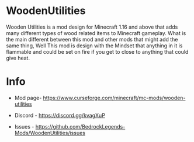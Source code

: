 # WoodenUtilities
Wooden Utilities is a mod design for Minecraft 1.16 and above that adds many different types of wood related items to Minecraft gameplay. What is the main different between this mod and other mods that might add the same thing, Well This mod is design with the Mindset that anything in it is flammable and could be set on fire if you get to close to anything that could give heat.

# Info
+ Mod page- https://www.curseforge.com/minecraft/mc-mods/wooden-utilities
- Discord - https://discord.gg/kvagXuP
+ Issues - https://github.com/BedrockLegends-Mods/WoodenUtilities/issues

